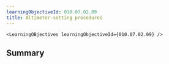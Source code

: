 ```yaml
---
learningObjectiveId: 010.07.02.09
title: Altimeter-setting procedures
---
```


```tsx eval
<LearningOBjectives learningObjectiveId={010.07.02.09} />
```

## Summary
